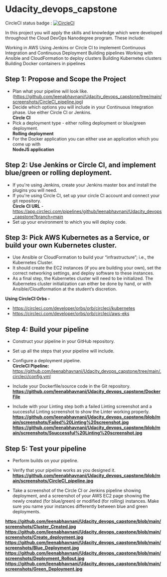 # Udacity_devops_capstone

CircleCI status badge : [![CircleCI](https://circleci.com/gh/leenabhavnani/Udacity_devops_capstone.svg?style=svg)](https://github.com/leenabhavnani/Udacity_devops_capstone)

In this project you will apply the skills and knowledge which were developed throughout the Cloud DevOps Nanodegree program. These include:

Working in AWS
Using Jenkins or Circle CI to implement Continuous Integration and Continuous Deployment
Building pipelines
Working with Ansible and CloudFormation to deploy clusters
Building Kubernetes clusters
Building Docker containers in pipelines

## Step 1: Propose and Scope the Project
* Plan what your pipeline will look like.
    (https://github.com/leenabhavnani/Udacity_devops_capstone/tree/main/screenshots/CircleCI_pipeline.jpg)
* Decide which options you will include in your Continuous Integration phase. Use either Circle CI or Jenkins.  
    **Circle CI**
* Pick a deployment type - either rolling deployment or blue/green deployment.  
    **Rolling deployment**
* For the Docker application you can either use an application which you come up with  
    **NodeJS application**

## Step 2: Use Jenkins or Circle CI, and implement blue/green or rolling deployment.
* If you're using Jenkins, create your Jenkins master box and install the plugins you will need.
* If you're using Circle CI, set up your circle CI account and connect your git repository.  
  **Circle CI URL** - https://app.circleci.com/pipelines/github/leenabhavnani/Udacity_devops_capstone?branch=main 
* Set up your environment to which you will deploy code.
   
## Step 3: Pick AWS Kubernetes as a Service, or build your own Kubernetes cluster.
* Use Ansible or CloudFormation to build your “infrastructure”; i.e., the Kubernetes Cluster.
* It should create the EC2 instances (if you are building your own), set the correct networking settings, and deploy software to these instances.
* As a final step, the Kubernetes cluster will need to be initialized. The Kubernetes cluster initialization can either be done by hand, or with Ansible/Cloudformation at the student’s discretion.  

 **Using CircleCI Orbs -**
* https://circleci.com/developer/orbs/orb/circleci/kubernetes
* https://circleci.com/developer/orbs/orb/circleci/aws-eks


## Step 4: Build your pipeline
* Construct your pipeline in your GitHub repository.  
* Set up all the steps that your pipeline will include.
* Configure a deployment pipeline.  
 **CircleCI Pipeline:** https://github.com/leenabhavnani/Udacity_devops_capstone/tree/main/.circleci/config.yml 
 
* Include your Dockerfile/source code in the Git repository.  
**https://github.com/leenabhavnani/Udacity_devops_capstone/DockerFile**

* Include with your Linting step both a failed Linting screenshot and a successful Linting screenshot to show the Linter working properly.
**https://github.com/leenabhavnani/Udacity_devops_capstone/blob/main/screenshots/Failed%20Linting%20screenshot.jpg**
**https://github.com/leenabhavnani/Udacity_devops_capstone/blob/main/screenshots/Ssuccessful%20Linting%20screenshot.jpg**

## Step 5: Test your pipeline
* Perform builds on your pipeline.
* Verify that your pipeline works as you designed it.  
**https://github.com/leenabhavnani/Udacity_devops_capstone/blob/main/screenshots/CircleCI_pipeline.jpg**

* Take a screenshot of the Circle CI or Jenkins pipeline showing deployment, and a screenshot of your AWS EC2 page showing the newly created (for blue/green) or modified (for rolling) instances. Make sure you name your instances differently between blue and green deployments.

**https://github.com/leenabhavnani/Udacity_devops_capstone/blob/main/screenshots/Cluster_Created.jpg**
**https://github.com/leenabhavnani/Udacity_devops_capstone/blob/main/screenshots/Create_deployment.jpg**
**https://github.com/leenabhavnani/Udacity_devops_capstone/blob/main/screenshots/Blue_Deployment.jpg**
**https://github.com/leenabhavnani/Udacity_devops_capstone/blob/main/screenshots/Deployment_Rollout.jpg**
**https://github.com/leenabhavnani/Udacity_devops_capstone/blob/main/screenshots/Green_Deployment.jpg**


